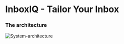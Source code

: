 # InboxIQ - Tailor Your Inbox

### The architecture
  ![System-architecture](https://github.com/user-attachments/assets/3807d73f-e0c3-4e35-92de-0d6b15c632c4)
